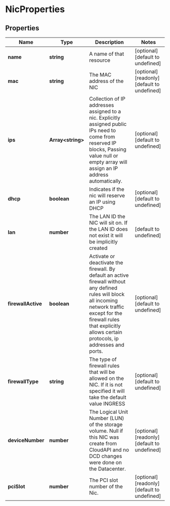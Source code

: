 # NicProperties

## Properties
| Name | Type | Description | Notes |
| ------------ | ------------- | ------------- | ------------- |
| **name** | **string** | A name of that resource | [optional] [default to undefined] |
| **mac** | **string** | The MAC address of the NIC | [optional] [readonly] [default to undefined] |
| **ips** | **Array&lt;string&gt;** | Collection of IP addresses assigned to a nic. Explicitly assigned public IPs need to come from reserved IP blocks, Passing value null or empty array will assign an IP address automatically. | [optional] [default to undefined] |
| **dhcp** | **boolean** | Indicates if the nic will reserve an IP using DHCP | [optional] [default to undefined] |
| **lan** | **number** | The LAN ID the NIC will sit on. If the LAN ID does not exist it will be implicitly created | [default to undefined] |
| **firewallActive** | **boolean** | Activate or deactivate the firewall. By default an active firewall without any defined rules will block all incoming network traffic except for the firewall rules that explicitly allows certain protocols, ip addresses and ports. | [optional] [default to undefined] |
| **firewallType** | **string** | The type of firewall rules that will be allowed on the NIC. If it is not specified it will take the default value INGRESS | [optional] [default to undefined] |
| **deviceNumber** | **number** | The Logical Unit Number (LUN) of the storage volume. Null if this NIC was create from CloudAPI and no DCD changes were done on the Datacenter. | [optional] [readonly] [default to undefined] |
| **pciSlot** | **number** | The PCI slot number of the Nic. | [optional] [readonly] [default to undefined] |


